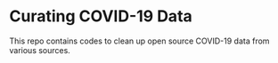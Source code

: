 # Curating COVID-19 Data

This repo contains codes to clean up open source COVID-19 data from various sources.
